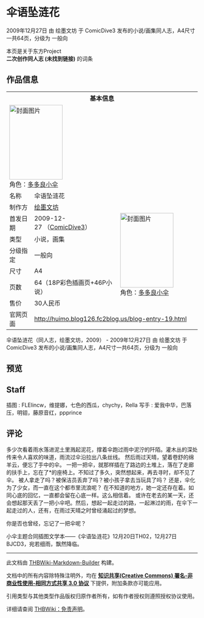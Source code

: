 # 伞语坠涟花

<!-- source html: G:\repos\THBWiki-Markdown-Builder\THBWikiMarkdown\Temp\main\b\bc\ns0%3A%E4%BC%9E%E8%AF%AD%E5%9D%A0%E6%B6%9F%E8%8A%B1.html -->

2009年12月27日 由 绘墨文坊 于 ComicDive3 发布的小说/画集同人志，A4尺寸一共64页，分级为 一般向

本页是关于东方Project  
 **二次创作同人志 (未找到链接)** 的词条

## 作品信息

<table><tbody><tr><th colspan="3">基本信息</th></tr><tr><td class="cover-artwork-mobile" colspan="2"><a href="./文件-伞语坠涟花封面.jpg.md" class="image" title="封面图片"><img alt="封面图片" src="https://upload.thwiki.cc/thumb/c/cf/%E4%BC%9E%E8%AF%AD%E5%9D%A0%E6%B6%9F%E8%8A%B1%E5%B0%81%E9%9D%A2.jpg/140px-%E4%BC%9E%E8%AF%AD%E5%9D%A0%E6%B6%9F%E8%8A%B1%E5%B0%81%E9%9D%A2.jpg" decoding="async" loading="lazy" width="140" height="196" srcset="https://upload.thwiki.cc/thumb/c/cf/%E4%BC%9E%E8%AF%AD%E5%9D%A0%E6%B6%9F%E8%8A%B1%E5%B0%81%E9%9D%A2.jpg/210px-%E4%BC%9E%E8%AF%AD%E5%9D%A0%E6%B6%9F%E8%8A%B1%E5%B0%81%E9%9D%A2.jpg 1.5x, https://upload.thwiki.cc/thumb/c/cf/%E4%BC%9E%E8%AF%AD%E5%9D%A0%E6%B6%9F%E8%8A%B1%E5%B0%81%E9%9D%A2.jpg/280px-%E4%BC%9E%E8%AF%AD%E5%9D%A0%E6%B6%9F%E8%8A%B1%E5%B0%81%E9%9D%A2.jpg 2x" data-file-width="324" data-file-height="453"></a><div class="cover-char">角色：<a href="./多多良小伞.md" title="多多良小伞">多多良小伞</a></div></td>
</tr><tr><td class="label">名称</td><td colspan="2"> 伞语坠涟花 </td></tr><tr><td class="label">制作方</td><td><a href="./绘墨文坊.md" title="绘墨文坊">绘墨文坊</a></td><td class="cover-artwork" rowspan="7" style="min-width:196px;"><a href="./文件-伞语坠涟花封面.jpg.md" class="image" title="封面图片"><img alt="封面图片" src="https://upload.thwiki.cc/thumb/c/cf/%E4%BC%9E%E8%AF%AD%E5%9D%A0%E6%B6%9F%E8%8A%B1%E5%B0%81%E9%9D%A2.jpg/140px-%E4%BC%9E%E8%AF%AD%E5%9D%A0%E6%B6%9F%E8%8A%B1%E5%B0%81%E9%9D%A2.jpg" decoding="async" loading="lazy" width="140" height="196" srcset="https://upload.thwiki.cc/thumb/c/cf/%E4%BC%9E%E8%AF%AD%E5%9D%A0%E6%B6%9F%E8%8A%B1%E5%B0%81%E9%9D%A2.jpg/210px-%E4%BC%9E%E8%AF%AD%E5%9D%A0%E6%B6%9F%E8%8A%B1%E5%B0%81%E9%9D%A2.jpg 1.5x, https://upload.thwiki.cc/thumb/c/cf/%E4%BC%9E%E8%AF%AD%E5%9D%A0%E6%B6%9F%E8%8A%B1%E5%B0%81%E9%9D%A2.jpg/280px-%E4%BC%9E%E8%AF%AD%E5%9D%A0%E6%B6%9F%E8%8A%B1%E5%B0%81%E9%9D%A2.jpg 2x" data-file-width="324" data-file-height="453"></a><div class="cover-char">角色：<a href="./多多良小伞.md" title="多多良小伞">多多良小伞</a></div></td>
</tr><tr><td class="label">首发日期</td><td>2009-12-27&#160;（<a href="/展会作品列表?e=ComicDive%233">ComicDive3</a>）</td></tr><tr><td class="label">类型</td><td>小说，画集</td></tr><tr><td class="label">分级指定</td><td>一般向</td></tr><tr><td class="label">尺寸</td><td>A4</td></tr><tr><td class="label">页数</td><td>64（18P彩色插画页+46P小说）</td></tr><tr><td class="label">售价</td><td>30人民币</td></tr>
<tr><td class="label">官网页面</td><td colspan="2"><a rel="nofollow" class="external free" href="http://huimo.blog126.fc2blog.us/blog-entry-19.html">http://huimo.blog126.fc2blog.us/blog-entry-19.html</a></td></tr></tbody></table>

伞语坠涟花（同人志，绘墨文坊，2009） - 2009年12月27日 由 绘墨文坊 于 ComicDive3 发布的小说/画集同人志，A4尺寸一共64页，分级为 一般向

## 预览

## Staff
插图
: FLElincw，维提娜，七色的西瓜，chychy，Rella
写手
: 爱我中华，巴落压，明钼，藤原音红，ppprince


## 评论
  
多少次看着雨水落进泥土里溅起泥花，撑着伞跑过雨中泥泞的阡陌。灌木丛的深处传来令人喜欢的味道，雨流过伞沿拉出八条丝线。
然后雨过天晴，望着卷舒的绵羊云，便忘了手中的伞。
一把一把伞，就那样插在了路边的土堆上，落在了走廊的扶手上，忘在了*的座椅上。不知过了多久，突然想起来，再去寻时，却不见了伞。
被人拿走了吗？被保洁员丢弃了吗？被小孩子拿去当玩具了吗？
还是，伞化为了少女，而一直在这个都市里流浪呢？
在不知道的地方，她一定还存在着。如同心底的回忆，一直都会留在心底一样。这么相信着。
或许在老去的某一天，还会想起那天丢了一把小伞吧。然后，想起一起走过的路，一起淋过的雨，在伞下一起走过的人，还有，在雨过天晴之时曾经涌起过的梦想。
  
  
你是否也曾经，忘记了一把伞呢？
  
  
小伞主题合同插图文学本——《伞语坠涟花》12月20日TH02，12月27日BJCD3，宛若细雨，飘然降临。
  
  
  

  





---

此文档由 [THBWiki-Markdown-Builder](https://github.com/Delsin-Yu/THBWiki-Markdown-Builder) 构建。

文档中的所有内容除特殊注明外，均在 [**知识共享(Creative Commons) 署名-非商业性使用-相同方式共享 3.0 协议**](https://creativecommons.org/licenses/by-sa/3.0/deed.zh-hans) 下提供，附加条款亦可能应用。

引用类型与其他类型作品版权归原作者所有，如有作者授权则遵照授权协议使用。

详细请查阅 [THBWiki：免责声明](https://thbwiki.cc/THBWiki:%E5%85%8D%E8%B4%A3%E5%A3%B0%E6%98%8E)。

